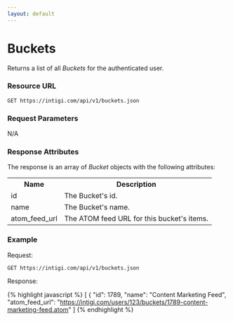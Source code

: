 ```yaml
---
layout: default
---
```


# Buckets

Returns a list of all *Buckets* for the authenticated user.

### Resource URL

`GET https://intigi.com/api/v1/buckets.json`

### Request Parameters

N/A

### Response Attributes

The response is an array of *Bucket* objects with the following attributes:

<table>
  <tr>
    <th>Name</th><th>Description</th>
  </tr>
  <tr>
    <td>id</td><td>The Bucket's id.</td>
  </tr>
  <tr>
    <td>name</td><td>The Bucket's name.</td>
  </tr>
  <tr>
    <td>atom_feed_url</td><td>The ATOM feed URL for this bucket's items.</td>
  </tr>
</table>

### Example

Request:

`GET https://intigi.com/api/v1/buckets.json`

Response:

{% highlight javascript %}
[
  {
    "id": 1789,
    "name": "Content Marketing Feed",
    "atom_feed_url": "https://intigi.com/users/123/buckets/1789-content-marketing-feed.atom"
]
{% endhighlight %}
